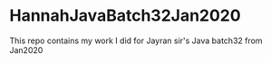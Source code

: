 # HannahJavaBatch32Jan2020
This repo contains my work I did for Jayran sir's Java batch32 from Jan2020



